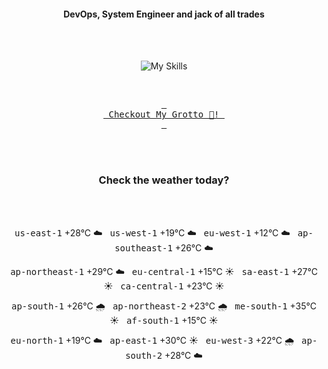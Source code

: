 <h4 align="center">DevOps, System Engineer and jack of all trades</h4>

<div align="center">
  <br/><br/>

![My Skills](https://go-skill-icons.vercel.app/api/icons?i=prometheus,grafana,amazonwebservices,azure,typescript,golang,docker,kubernetes,argocd,rust&perline=5&theme=light)

<br/>

[<kbd> <br> Checkout My Grotto 🍵! <br> </kbd>](https://sathirak.me/)
  
</div>

<br/>
<br/>

<h3 align="center">Check the weather today?</h3>
<!-- start-daily-update -->
<div align="center">
  <!-- Updated on Thu Sep  4 01:36:45 UTC 2025 --><br><br>

  <kbd>us-east-1</kbd> +28°C ☁️ &nbsp; 
  <kbd>us-west-1</kbd> +19°C ☁️ &nbsp; 
  <kbd>eu-west-1</kbd> +12°C ☁️ &nbsp; 
  <kbd>ap-southeast-1</kbd> +26°C ☁️ <br>

  <kbd>ap-northeast-1</kbd> +29°C ☁️ &nbsp; 
  <kbd>eu-central-1</kbd> +15°C ☀️ &nbsp; 
  <kbd>sa-east-1</kbd> +27°C ☀️ &nbsp; 
  <kbd>ca-central-1</kbd> +23°C ☀️ <br>

  <kbd>ap-south-1</kbd> +26°C 🌧️ &nbsp; 
  <kbd>ap-northeast-2</kbd> +23°C 🌧️ &nbsp; 
  <kbd>me-south-1</kbd> +35°C ☀️ &nbsp; 
  <kbd>af-south-1</kbd> +15°C ☀️ <br>

  <kbd>eu-north-1</kbd> +19°C ☁️ &nbsp; 
  <kbd>ap-east-1</kbd> +30°C ☀️ &nbsp; 
  <kbd>eu-west-3</kbd> +22°C 🌧️ &nbsp; 
  <kbd>ap-south-2</kbd> +28°C ☁️
</div>
<!-- end-daily-update -->
